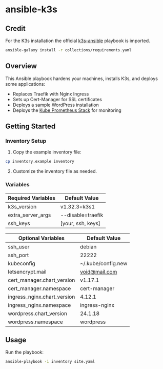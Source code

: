 # ansible-k3s

## Credit
For the K3s installation the official [k3s-ansible](https://github.com/k3s-io/k3s-ansible) playbook is imported.

```bash
ansible-galaxy install -r collections/requirements.yaml
```

## Overview
This Ansible playbook hardens your machines, installs K3s, and deploys some applications:
- Replaces Traefik with Nginx Ingress
- Sets up Cert-Manager for SSL certificates
- Deploys a sample WordPress installation
- Deploys the [Kube Prometheus Stack](https://github.com/prometheus-community/helm-charts/tree/main/charts/kube-prometheus-stack) for monitoring

## Getting Started

### Inventory Setup
1. Copy the example inventory file:
```bash
cp inventory.example inventory
```
2. Customize the inventory file as needed.

### Variables

| **Required Variables**            | **Default Value**      |
|-----------------------------------|------------------------|
| k3s_version                       | v1.32.3+k3s1           |
| extra_server_args                 | --disable=traefik      |
| ssh_keys                          | [your, ssh, keys]      |

| **Optional Variables**            | **Default Value**      |
|-----------------------------------|------------------------|
| ssh_user                          | debian                 |
| ssh_port                          | 22222                  |
| kubeconfig                        | ~/.kube/config.new     |
| letsencrypt.mail                  | void@mail.com          |
| cert_manager.chart_version        | v1.17.1                |
| cert_manager.namespace            | cert-manager           |
| ingress_nginx.chart_version       | 4.12.1                 |
| ingress_nginx.namespace           | ingress-nginx          |
| wordpress.chart_version           | 24.1.18                |
| wordpress.namespace               | wordpress              |

## Usage
Run the playbook:
```bash
ansible-playbook -i inventory site.yaml
```
